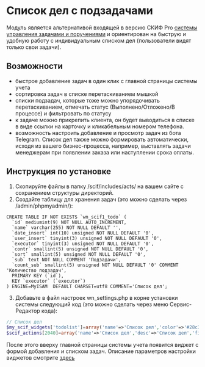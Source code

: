# Список дел с подзадачами
Модуль является альтернативой входящей в версию СКИФ Pro [системы управления задачами и поручениями](https://www.webnice.biz/upravlenie-sotrudnikami-proektami-porucheniyami/) и ориентирован на быструю и удобную работу с индивидуальным списком дел (пользователи видят только свои задачи).
## Возможности
- быстрое добавление задач в один клик с главной страницы системы учета
- сортировка задач в списке перетаскиванием мышкой
- списки подзадач, которые тоже можно упорядочивать перетаскиванием, отмечать статус (Выполнено/Отложено/В процессе) и фильтровать по статусу
- к задаче можно прикрепить клиента, он будет выводиться в списке в виде ссылки на карточку и кликабельным номером телефона.
- возможность настроить добавление и просмотр задач из бота Telegram.
Список дел также можно формировать автоматически, исходя из вашего бизнес-процесса, например, выставлять задачи менеджерам при появлении заказа или наступлении срока оплаты.
## Инструкция по установке
1. Скопируйте файлы в папку /scif/includes/acts/ на вашем сайте с сохранением структуры директорий.
2. Создайте таблицу для хранения задач (это можно сделать через /admin/phpmyadmin/):
```
CREATE TABLE IF NOT EXISTS `wn_scif1_todo` (
  `id` mediumint(9) NOT NULL AUTO_INCREMENT,
  `name` varchar(255) NOT NULL DEFAULT '',
  `date_insert` int(10) unsigned NOT NULL DEFAULT '0',
  `user_insert` tinyint(3) unsigned NOT NULL DEFAULT '0',
  `executor` tinyint(3) unsigned NOT NULL DEFAULT '0',
  `contr` smallint(5) unsigned NOT NULL DEFAULT '0',
  `sort` smallint(5) unsigned NOT NULL DEFAULT '0',
  `sub` text NOT NULL COMMENT 'Подзадачи',
  `count_sub` smallint(5) unsigned NOT NULL DEFAULT '0' COMMENT 'Количество подзадач',
  PRIMARY KEY (`id`),
  KEY `executor` (`executor`)
) ENGINE=MyISAM  DEFAULT CHARSET=utf8 COMMENT='Список дел';
```
3. Добавьте в файл настроек wn_settings.php в корне установки системы следующий код (это можно сделать через меню Сервис-Редактор кода):
```php
// Список дел
$my_scif_widgets['todolist']=array('name'=>'Список дел','color'=>'#28c3ed','position'=>'new_doc');
$scif_actions[2040]=array('name'=>'Список дел','desc'=>'Список дел','file'=>'todolist','token'=>'токен телеграм');
```
После этого вверху главной страницы системы учета появится виджет с формой добавления и списком задач. Описание параметров настройки виджетов смотрите [здесь](https://www.webnice.biz/faq-scif/?q52#q52)

